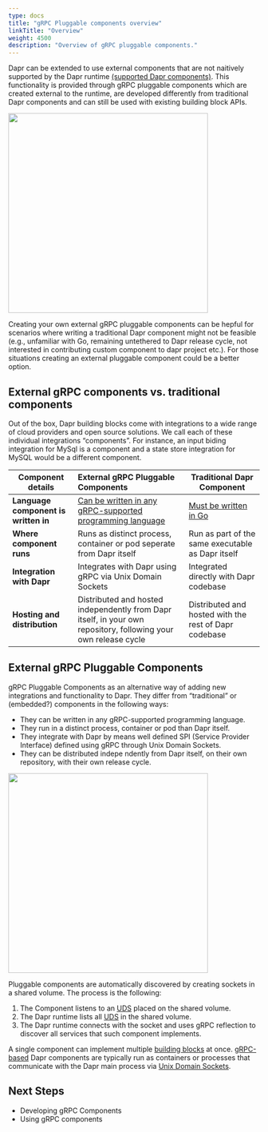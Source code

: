 ```yaml
---
type: docs
title: "gRPC Pluggable components overview"
linkTitle: "Overview"
weight: 4500
description: "Overview of gRPC pluggable components."
---
```


Dapr can be extended to use external components that are not naitively supported by the Dapr runtime [(supported Dapr components)](https://docs.dapr.io/operations/components/). This functionality is provided through gRPC pluggable components which are created external to the runtime, are developed differently from traditional Dapr components and can still be used with existing building block APIs. 

<img src="/images/concepts-building-blocks.png" width=400> 

Creating your own external gRPC pluggable components can be hepful for scenarios where writing a traditional Dapr component might not be feasible (e.g., unfamiliar with Go, remaining untethered to Dapr release cycle, not interested in contributing custom component to dapr project etc.). For those situations creating an external pluggable component could be a better option.


## External gRPC components vs. traditional components
Out of the box, Dapr building blocks come with integrations to a wide range of cloud providers and open source solutions. We call each of these individual integrations “components”. For instance, an input biding integration for MySql is a component and a state store integration for MySQL would be a different component.


|Component details |External gRPC Pluggable Components |Traditional Dapr Component| 
|--------------------|:--------|---------|
| **Language component is written in** | [Can be written in any gRPC-supported programming language](https://grpc.io/docs/what-is-grpc/introduction/#:~:text=Protocol%20buffer%20versions,-While%20protocol%20buffers&text=Proto3%20is%20currently%20available%20in,with%20more%20languages%20in%20development.)  | [Must be written in Go](https://github.com/dapr/components-contrib/blob/master/docs/developing-component.md) |
| **Where component runs** | Runs as distinct process, container or pod seperate from Dapr itself | Run as part of the same executable as Dapr itself   |
| **Integration with Dapr** | Integrates with Dapr using gRPC via Unix Domain Sockets  | Integrated directly with Dapr codebase|
| **Hosting and distribution**| Distributed and hosted independently from Dapr itself, in your own repository, following your own release cycle | Distributed and hosted with the rest of Dapr codebase | 


## External gRPC Pluggable Components

gRPC Pluggable Components as an alternative way of adding new integrations and functionality to Dapr. They differ from “traditional” or (embedded?) components in the following ways:
- They can be written in any gRPC-supported programming language.
- They run in a distinct process, container or pod than Dapr itself.
- They integrate with Dapr by means well defined SPI (Service Provider Interface) defined using gRPC through Unix Domain Sockets.
- They can be distributed indepe ndently from Dapr itself, on their own repository, with their own release cycle.

<img src="/images/pluggable-component-process.png" width=400>

Pluggable components are automatically discovered by creating sockets in a shared volume. The process is the following:
1. The Component listens to an [UDS](https://en.wikipedia.org/wiki/Unix_domain_socket) placed on the shared volume.
2. The Dapr runtime lists all [UDS](https://en.wikipedia.org/wiki/Unix_domain_socket) in the shared volume.
3. The Dapr runtime connects with the socket and uses gRPC reflection to discover all services that such component implements.

A single component can implement multiple [building blocks](http://localhost:1313/concepts/building-blocks-concept/) at once.
[gRPC-based](https://grpc.io/) Dapr components are typically run as containers or processes that communicate with the Dapr main process via [Unix Domain Sockets](https://en.wikipedia.org/wiki/Unix_domain_socket).

## Next Steps
- Developing gRPC Components
- Using gRPC components
